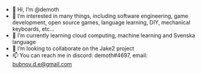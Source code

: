 - 👋 Hi, I’m @demoth
- 👀 I’m interested in many things, including software engineering, game development, open source games, language learning, DIY, mechanical keyboards, etc...
- 🌱 I’m currently learning cloud computing, machine learning and Svenska language
- 💞️ I’m looking to collaborate on the Jake2 project
- 📫 You can reach me in discord: demoth#4697, email: bubnov.d.e@gmail.com

<!---
demoth/demoth is a ✨ special ✨ repository because its `README.md` (this file) appears on your GitHub profile.
You can click the Preview link to take a look at your changes.
--->
